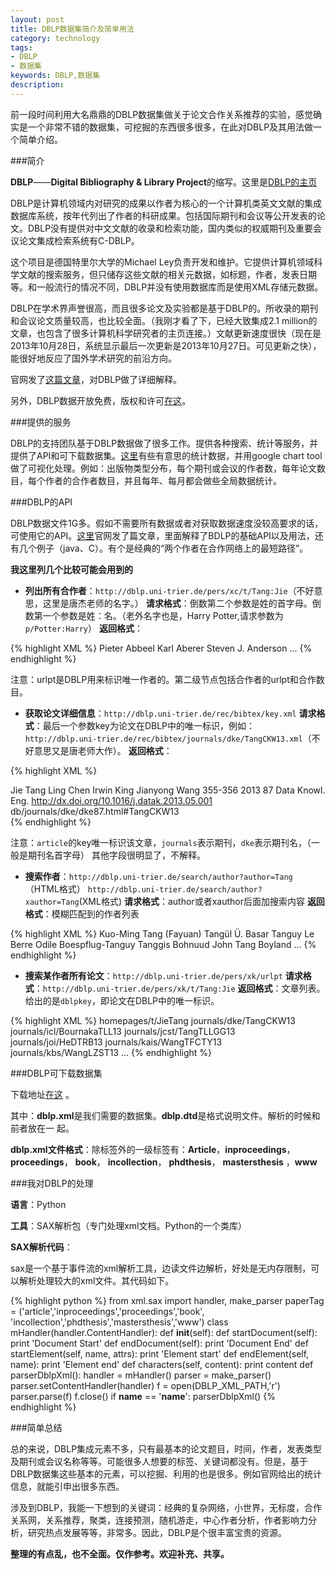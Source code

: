 ```yaml
---
layout: post
title: DBLP数据集简介及简单用法
category: technology
tags:
- DBLP
- 数据集
keywords: DBLP,数据集
description:
---
```


前一段时间利用大名鼎鼎的DBLP数据集做关于论文合作关系推荐的实验，感觉确实是一个非常不错的数据集，可挖掘的东西很多很多，在此对DBLP及其用法做一个简单介绍。

###简介

**DBLP**——**Digital Bibliography & Library Project**的缩写。这里是[DBLP的主页](http://www.informatik.uni-trier.de/~ley/db/)

DBLP是计算机领域内对研究的成果以作者为核心的一个计算机类英文文献的集成数据库系统，按年代列出了作者的科研成果。包括国际期刊和会议等公开发表的论文。DBLP没有提供对中文文献的收录和检索功能，国内类似的权威期刊及重要会议论文集成检索系统有C-DBLP。

这个项目是德国特里尔大学的Michael Ley负责开发和维护。它提供计算机领域科学文献的搜索服务，但只储存这些文献的相关元数据，如标题，作者，发表日期等。和一般流行的情况不同，DBLP并没有使用数据库而是使用XML存储元数据。

DBLP在学术界声誉很高，而且很多论文及实验都是基于DBLP的。所收录的期刊和会议论文质量较高，也比较全面。（我刚才看了下，已经大致集成2.1 million的文章，也包含了很多计算机科学研究者的主页连接。）文献更新速度很快（现在是2013年10月28日，系统显示最后一次更新是2013年10月27日。可见更新之快），能很好地反应了国外学术研究的前沿方向。

官网发了[这篇文章](http://dblp.uni-trier.de/xml/docu/dblpxml.pdf)，对DBLP做了详细解释。

另外，DBLP数据开放免费，版权和许可[在这](http://www.informatik.uni-trier.de/~ley/db/copyright.html)。

###提供的服务

DBLP的支持团队基于DBLP数据做了很多工作。提供各种搜索、统计等服务，并提供了API和可下载数据集。[这里](http://dblps.uni-trier.de/~mwagner/statistics/)有些有意思的统计数据，并用google chart tool做了可视化处理。例如：出版物类型分布，每个期刊或会议的作者数，每年论文数目，每个作者的合作者数目，并且每年、每月都会做些全局数据统计。

###DBLP的API

DBLP数据文件1G多。假如不需要所有数据或者对获取数据速度没较高要求的话，可使用它的API。[这里](http://dblp.uni-trier.de/xml/docu/dblpxmlreq.pdf)官网发了篇文章，里面解释了BDLP的基础API以及用法，还有几个例子（java、C）。有个是经典的“两个作者在合作网络上的最短路径”。

**我这里列几个比较可能会用到的**

- **列出所有合作者**：`http://dblp.uni-trier.de/pers/xc/t/Tang:Jie`（不好意思，这里是唐杰老师的名字。）
**请求格式**：倒数第二个参数是姓的首字母。倒数第一个参数是姓：名。（老外名字也是，Harry Potter,请求参数为`p/Potter:Harry`）
**返回格式**：

{% highlight XML %}
<coauthors author="Jie Tang" urlpt="t/Tang:Jie">
    <author urlpt="a/Abbeel:Pieter" count="4">Pieter Abbeel</author>
    <author urlpt="a/Aberer:Karl" count="1">Karl Aberer</author>
    <author urlpt="a/Anderson:Steven_J=" count="1">Steven J. Anderson</author>
    ...
</coauthors>
{% endhighlight %}

注意：urlpt是DBLP用来标识唯一作者的。第二级节点包括合作者的urlpt和合作数目。

- **获取论文详细信息**：`http://dblp.uni-trier.de/rec/bibtex/key.xml`
**请求格式**：最后一个参数key为论文在DBLP中的唯一标识，例如：
`http://dblp.uni-trier.de/rec/bibtex/journals/dke/TangCKW13.xml`（不好意思又是唐老师大作）。
**返回格式**：

{% highlight XML %}
<dblp>
    <article key="journals/dke/TangCKW13" mdate="2013-10-17">
    <author>Jie Tang</author>
    <author>Ling Chen</author>
    <author>Irwin King</author>
    <author>Jianyong Wang</author>
    <title>
        Introduction to Special section on Large-scale Data Mining.
    </title>
    <pages>355-356</pages>
    <year>2013</year>
    <volume>87</volume>
    <journal>Data Knowl. Eng.</journal>
    <ee>http://dx.doi.org/10.1016/j.datak.2013.05.001</ee>
    <url>db/journals/dke/dke87.html#TangCKW13</url>
    </article>
</dblp>
{% endhighlight %}

注意：`article`的key唯一标识该文章，`journals`表示期刊，`dke`表示期刊名，（一般是期刊名首字母）
其他字段很明显了，不解释。

- **搜索作者**：`http://dblp.uni-trier.de/search/author?author=Tang`（HTML格式）   `http://dblp.uni-trier.de/search/author?xauthor=Tang`(XML格式)
**请求格式**：author或者xauthor后面加搜索内容
**返回格式**：模糊匹配到的作者列表

{% highlight XML %}
<authors>
    <author urlpt="=/=Fayuan=:Kuo=Ming_Tang">Kuo-Ming Tang (Fayuan)</author>
    <author urlpt="b/Basar:Tang=uuml=l_=Uuml==">Tangül Ü. Basar</author>
    <author urlpt="b/Berre:Tanguy_Le">Tanguy Le Berre</author>
    <author urlpt="b/Boespflug=Tanguy:Odile">Odile Boespflug-Tanguy</author>
    <author urlpt="b/Bohnuud:Tanggis">Tanggis Bohnuud</author>
    <author urlpt="b/Boyland:John_Tang">John Tang Boyland</author>
    ...
</authors>
{% endhighlight %}

- **搜索某作者所有论文**：`http://dblp.uni-trier.de/pers/xk/urlpt`
**请求格式**：`http://dblp.uni-trier.de/pers/xk/t/Tang:Jie`
**返回格式**：文章列表。给出的是`dblpkey`，即论文在DBLP中的唯一标识。

{% highlight XML %}
<dblpperson name="Jie Tang">
    <dblpkey type="person record">homepages/t/JieTang</dblpkey>
    <dblpkey>journals/dke/TangCKW13</dblpkey>
    <dblpkey>journals/icl/BournakaTLL13</dblpkey>
    <dblpkey>journals/jcst/TangTLLGG13</dblpkey>
    <dblpkey>journals/joi/HeDTRB13</dblpkey>
    <dblpkey>journals/kais/WangTFCTY13</dblpkey>
    <dblpkey>journals/kbs/WangLZST13</dblpkey>
    ...
</dblpperson>
{% endhighlight %}

###DBLP可下载数据集

下载地址[在这](http://dblp.uni-trier.de/xml/) 。

其中：**dblp.xml**是我们需要的数据集。**dblp.dtd**是格式说明文件。解析的时候和前者放在一
起。

**dblp.xml文件格式**：除<dblp>标签外的一级标签有：**Article**，**inproceedings**，  **proceedings**，  **book**，  **incollection**， **phdthesis**， **mastersthesis** ，**www**

###我对DBLP的处理

**语言**：Python

**工具**：SAX解析包（专门处理xml文档。Python的一个类库）

**SAX解析代码**：

sax是一个基于事件流的xml解析工具，边读文件边解析，好处是无内存限制，可以解析处理较大的xml文件。其代码如下。


{% highlight python %}
from xml.sax import handler, make_parser
paperTag = ('article','inproceedings','proceedings','book',
                   'incollection','phdthesis','mastersthesis','www')
class mHandler(handler.ContentHandler):
    def __init__(self):
    def startDocument(self):
        print 'Document Start'
    def endDocument(self):
        print 'Document End'
    def startElement(self, name, attrs):
        print 'Element start'
    def endElement(self, name):
        print 'Element end'
    def characters(self, content):
        print content
    def parserDblpXml():
        handler = mHandler()
        parser = make_parser()
        parser.setContentHandler(handler)
        f = open(DBLP_XML_PATH,'r')
    parser.parse(f)
        f.close()
    if __name__ == '__name__':
    parserDblpXml()
{% endhighlight %}

###简单总结

总的来说，DBLP集成元素不多，只有最基本的论文题目，时间，作者，发表类型及期刊或会议名称等等。可能很多人想要的标签、关键词都没有。但是，基于DBLP数据集这些基本的元素，可以挖掘、利用的也是很多。例如官网给出的统计信息，就能引申出很多东西。

涉及到DBLP，我能一下想到的关键词：经典的复杂网络，小世界，无标度，合作关系网，关系推荐，聚类，连接预测，随机游走，中心作者分析，作者影响力分析，研究热点发展等等，非常多。因此，DBLP是个很丰富宝贵的资源。

**整理的有点乱，也不全面。仅作参考。欢迎补充、共享。**
